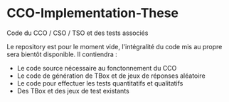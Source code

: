 # CCO-Implementation-These
Code du CCO / CSO / TSO et des tests associés

Le repository est pour le moment vide, l'intégralité du code mis au propre sera bientôt disponible. 
Il contiendra :
  - Le code source nécessaire au fonctonnement du CCO
  - Le code de génération de TBox et de jeux de réponses aléatoire
  - Le code pour effectuer les tests quantitatifs et qualitatifs
  - Des TBox et des jeux de test existants
